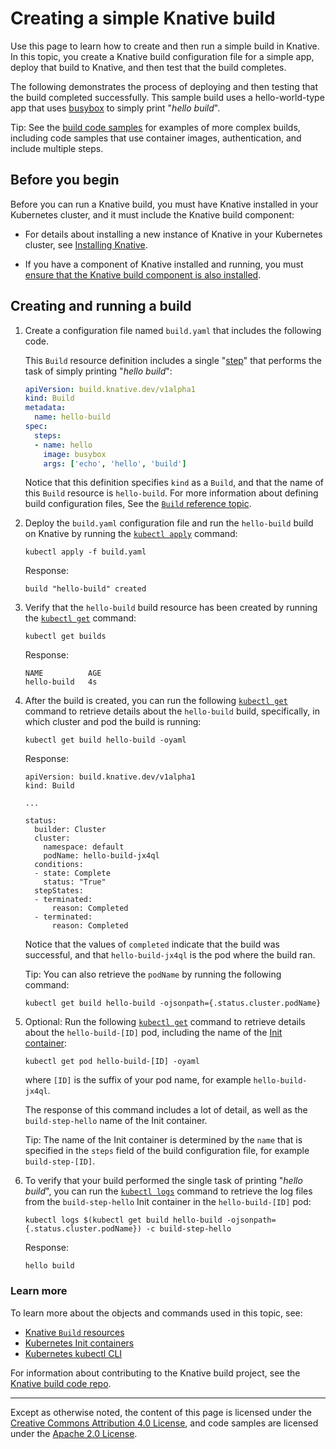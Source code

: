 # Creating a simple Knative build

Use this page to learn how to create and then run a simple build in Knative. In
this topic, you create a Knative build configuration file for a simple app,
deploy that build to Knative, and then test that the build completes.

The following demonstrates the process of deploying and then testing that
the build completed successfully. This sample build uses a hello-world-type app
that uses [busybox](https://docs.docker.com/samples/library/busybox/) to simply
print "*hello build*".

Tip: See the
[build code samples](builds.md#get-started-with-knative-build-samples)
for examples of more complex builds, including code samples that use container
images, authentication, and include multiple steps.

## Before you begin

Before you can run a Knative build, you must have Knative installed in your
Kubernetes cluster, and it must include the Knative build component:

* For details about installing a new instance of Knative in your Kubernetes
  cluster, see [Installing Knative](../install/README.md).

* If you have a component of Knative installed and running, you must [ensure
  that the Knative build component is also installed](installing-build-component.md).

## Creating and running a build

1. Create a configuration file named `build.yaml` that includes the following
   code.

   This `Build` resource definition includes a single "[step](builds.md#steps)"
   that performs the task of simply printing "*hello build*":

    ```yaml
    apiVersion: build.knative.dev/v1alpha1
    kind: Build
    metadata:
      name: hello-build
    spec:
      steps:
      - name: hello
        image: busybox
        args: ['echo', 'hello', 'build']
    ```

    Notice that this definition specifies `kind` as a `Build`, and that
    the name of this `Build` resource is `hello-build`.
    For more information about defining build configuration files, See the
    [`Build` reference topic](builds.md).

1. Deploy the `build.yaml` configuration file and run the `hello-build` build on
   Knative by running the
   [`kubectl apply`](https://kubernetes.io/docs/reference/generated/kubectl/kubectl-commands#apply)
   command:

    ```shell
    kubectl apply -f build.yaml
    ```

    Response:
    ```shell
    build "hello-build" created
    ```

1. Verify that the `hello-build` build resource has been created by running the
   [`kubectl get`](https://kubernetes.io/docs/reference/generated/kubectl/kubectl-commands#get)
   command:

    ```shell
    kubectl get builds
    ```

    Response:
    ```shell
    NAME          AGE
    hello-build   4s
    ```

1. After the build is created, you can run the following
   [`kubectl get`](https://kubernetes.io/docs/reference/generated/kubectl/kubectl-commands#get)
   command to retrieve details about the `hello-build` build, specifically, in
   which cluster and pod the build is running:

    ```shell
    kubectl get build hello-build -oyaml
    ```

    Response:
    ```shell
    apiVersion: build.knative.dev/v1alpha1
    kind: Build

    ...

    status:
      builder: Cluster
      cluster:
        namespace: default
        podName: hello-build-jx4ql
      conditions:
      - state: Complete
        status: "True"
      stepStates:
      - terminated:
          reason: Completed
      - terminated:
          reason: Completed
    ```

    Notice that the values of `completed` indicate that the build was
    successful, and that `hello-build-jx4ql` is the pod where the build ran.

    Tip: You can also retrieve the `podName` by running the following command:

    ```shell
    kubectl get build hello-build -ojsonpath={.status.cluster.podName}
    ```

1. Optional: Run the following
   [`kubectl get`](https://kubernetes.io/docs/reference/generated/kubectl/kubectl-commands#get)
   command to retrieve details about the `hello-build-[ID]` pod, including
   the name of the
   [Init container](https://kubernetes.io/docs/concepts/workloads/pods/init-containers/):

    ```shell
    kubectl get pod hello-build-[ID] -oyaml
    ```
    where `[ID]` is the suffix of your pod name, for example
    `hello-build-jx4ql`.

    The response of this command includes a lot of detail, as well as
    the `build-step-hello` name of the Init container.

    Tip: The name of the Init container is determined by the `name` that is
    specified in the `steps` field of the build configuration file, for
    example `build-step-[ID]`.

1. To verify that your build performed the single task of printing
   "*hello build*", you can run the
   [`kubectl logs`](https://kubernetes.io/docs/reference/generated/kubectl/kubectl-commands#logs)
   command to retrieve the log files from the `build-step-hello` Init container
   in the `hello-build-[ID]` pod:

    ```shell
    kubectl logs $(kubectl get build hello-build -ojsonpath={.status.cluster.podName}) -c build-step-hello
    ```

    Response:
    ```shell
    hello build
    ```

### Learn more

To learn more about the objects and commands used in this topic, see:

* [Knative `Build` resources](builds.md)
* [Kubernetes Init containers](https://kubernetes.io/docs/concepts/workloads/pods/init-containers/)
* [Kubernetes kubectl CLI](https://kubernetes.io/docs/reference/kubectl/kubectl/)

For information about contributing to the Knative build project, see the
[Knative build code repo](https://github.com/knative/build/).

---

Except as otherwise noted, the content of this page is licensed under the
[Creative Commons Attribution 4.0 License](https://creativecommons.org/licenses/by/4.0/),
and code samples are licensed under the
[Apache 2.0 License](https://www.apache.org/licenses/LICENSE-2.0).
